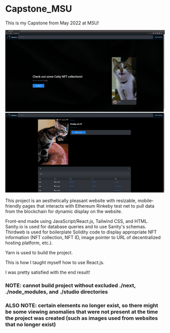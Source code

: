 # Capstone_MSU
This is my Capstone from May 2022 at MSU!

![image of homepage](https://github.com/0xMatthew/Capstone_MSU/blob/main/demo.png?raw=true)
![image of card information page](https://github.com/0xMatthew/Capstone_MSU/blob/main/demo2.png?raw=true)

This project is an aesthetically pleasant website with resizable, mobile-friendly pages that interacts with Ethereum Rinkeby test net to pull data from the blockchain for dynamic display on the website.

Front-end made using JavaScript/React.js, Tailwind CSS, and HTML. Sanity.io is used for database queries and to use Sanity's schemas. Thirdweb is used for boilerplate Solidity code to display appropriate NFT information (NFT collection, NFT ID, image pointer to URL of decentralized hosting platform, etc.).

Yarn is used to build the project.

This is how I taught myself how to use React.js.

I was pretty satisfied with the end result!

### NOTE: cannot build project without excluded ./next, ./node_modules, and ./studio directories
### ALSO NOTE: certain elements no longer exist, so there might be some viewing anomalies that were not present at the time the project was created (such as images used from websites that no longer exist)

